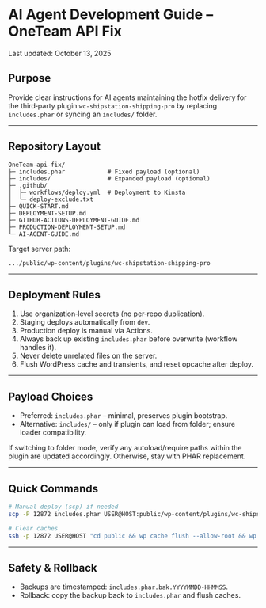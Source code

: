 # AI Agent Development Guide – OneTeam API Fix

Last updated: October 13, 2025

## Purpose

Provide clear instructions for AI agents maintaining the hotfix delivery for the
third‑party plugin `wc-shipstation-shipping-pro` by replacing `includes.phar`
or syncing an `includes/` folder.

---

## Repository Layout

```
OneTeam-api-fix/
├─ includes.phar            # Fixed payload (optional)
├─ includes/                # Expanded payload (optional)
├─ .github/
│  ├─ workflows/deploy.yml  # Deployment to Kinsta
│  └─ deploy-exclude.txt
├─ QUICK-START.md
├─ DEPLOYMENT-SETUP.md
├─ GITHUB-ACTIONS-DEPLOYMENT-GUIDE.md
├─ PRODUCTION-DEPLOYMENT-SETUP.md
└─ AI-AGENT-GUIDE.md
```

Target server path:

```
.../public/wp-content/plugins/wc-shipstation-shipping-pro
```

---

## Deployment Rules

1. Use organization‑level secrets (no per‑repo duplication).
2. Staging deploys automatically from `dev`.
3. Production deploy is manual via Actions.
4. Always back up existing `includes.phar` before overwrite (workflow handles it).
5. Never delete unrelated files on the server.
6. Flush WordPress cache and transients, and reset opcache after deploy.

---

## Payload Choices

- Preferred: `includes.phar` – minimal, preserves plugin bootstrap.
- Alternative: `includes/` – only if plugin can load from folder; ensure loader compatibility.

If switching to folder mode, verify any autoload/require paths within the plugin
are updated accordingly. Otherwise, stay with PHAR replacement.

---

## Quick Commands

```bash
# Manual deploy (scp) if needed
scp -P 12872 includes.phar USER@HOST:public/wp-content/plugins/wc-shipstation-shipping-pro/

# Clear caches
ssh -p 12872 USER@HOST "cd public && wp cache flush --allow-root && wp transient delete --all --allow-root"
```

---

## Safety & Rollback

- Backups are timestamped: `includes.phar.bak.YYYYMMDD-HHMMSS`.
- Rollback: copy the backup back to `includes.phar` and flush caches.



